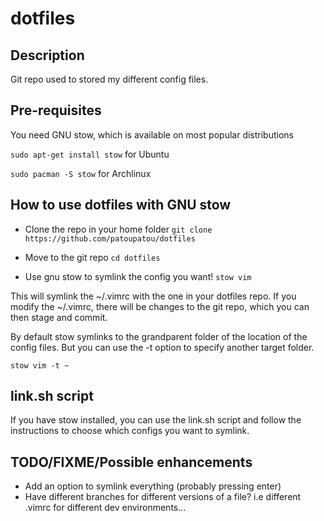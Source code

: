 # dotfiles

## Description
Git repo used to stored my different config files. 

## Pre-requisites
You need GNU stow, which is available on most popular distributions

`sudo apt-get install stow` for Ubuntu

`sudo pacman -S stow` for Archlinux

## How to use dotfiles with GNU stow

+ Clone the repo in your home folder
`git clone https://github.com/patoupatou/dotfiles`

+ Move to the git repo
`cd dotfiles`

+ Use gnu stow to symlink the config you want!
`stow vim`

This will symlink the ~/.vimrc with the one in your dotfiles repo. If you modify the ~/.vimrc, there will be changes to the git repo, which you can then stage and commit.

By default stow symlinks to the grandparent folder of the location of the config files. But you can use the -t option to specify another target folder. 

`stow vim -t ~`

## link.sh script

If you have stow installed, you can use the link.sh script and follow the instructions to choose which configs you want to symlink.

## TODO/FIXME/Possible enhancements

* Add an option to symlink everything (probably pressing enter)
* Have different branches for different versions of a file? i.e different .vimrc for different dev environments...
